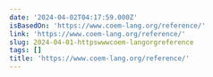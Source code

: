 ```yaml
---
date: '2024-04-02T04:17:59.000Z'
isBasedOn: 'https://www.coem-lang.org/reference/'
link: 'https://www.coem-lang.org/reference/'
slug: 2024-04-01-httpswwwcoem-langorgreference
tags: []
title: 'https://www.coem-lang.org/reference/'
---
```

 
